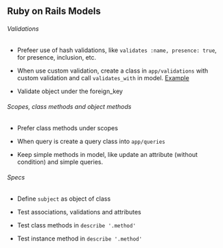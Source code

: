## Ruby on Rails Models

###### Validations

* Prefeer use of hash validations, like `validates :name, presence: true`, for presence, inclusion, etc.

* When use custom validation, create a class in `app/validations` with custom validation and call `validates_with` in model. [Example](http://apidock.com/rails/ActiveModel/Validations/ClassMethods/validates_with)

* Validate object under the foreign_key

###### Scopes, class methods and object methods

* Prefer class methods under scopes

* When query is create a query class into `app/queries`

* Keep simple methods in model, like update an attribute (without condition) and simple queries.

###### Specs

* Define `subject` as object of class

* Test associations, validations and attributes

* Test class methods in `describe '.method'`

* Test instance method in `describe '.method'`
